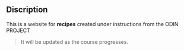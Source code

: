 ## Discription 
This is a website for **recipes** created under instructions from the ODIN PROJECT 

> It will be updated as the course progresses. 


